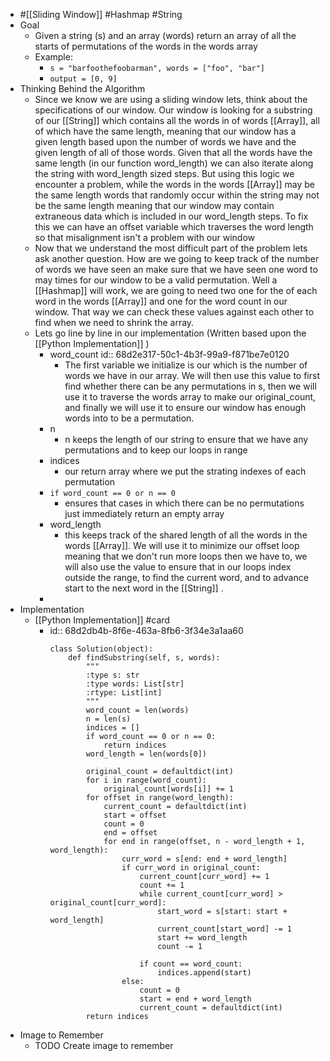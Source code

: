 - #[[Sliding Window]] #Hashmap #String
- Goal
	- Given a string (s) and an array (words) return an array of all the starts of permutations of the words in the words array
	- Example:
		- ``s = "barfoothefoobarman", words = ["foo", "bar"]``
		- ``output = [0, 9]``
- Thinking Behind the Algorithm
	- Since we know we are using a sliding window lets, think about the specifications of our window. Our window is looking for a substring of our [[String]] which contains all the words in of words [[Array]], all of which have the same length, meaning that our window has a given length based upon the number of words we have and the given length of all of those words. Given that all the words have the same length (in our function word_length) we can also iterate along the string with word_length sized steps. But using this logic we encounter a problem, while the words in the words [[Array]] may be the same length words that randomly occur within the string may not be the same length meaning that our window may contain extraneous data which is included in our word_length steps. To fix this we can have an offset variable which traverses the word length so that misalignment isn't a problem with our window
	- Now that we understand the most difficult part of the problem lets ask another question. How are we going to keep track of the number of words we have seen an make sure that we have seen one word to may times for our window to be a valid permutation. Well a [[Hashmap]] will work, we are going to need two one for the of each word in the words [[Array]] and one for the word count in our window. That way we can check these values against each other to find when we need to shrink the array.
	- Lets go line by line in our implementation (Written based upon the [[Python Implementation]] )
		- word_count
		  id:: 68d2e317-50c1-4b3f-99a9-f871be7e0120
			- The first variable we initialize is our which is the number of words we have in our array. We will then use this value to first find whether there can be any permutations in s, then we will use it to traverse the words array to make our original_count, and finally we will use it to ensure our window has enough words into to be a permutation.
		- n
			- n keeps the length of our string to ensure that we have any permutations and to keep our loops in range
		- indices
			- our return array where we put the strating indexes of each permutation
		- ``if word_count == 0 or n == 0``
			- ensures that cases in which there can be no permutations just immediately return an empty array
		- word_length
			- this keeps track of the shared length of all the words in the words [[Array]]. We will use it to minimize our offset loop meaning that we don't run more loops then we have to, we will also use the value to ensure that in our loops index outside the range, to find the current word, and to advance start to the next word in the [[String]] .
		-
- Implementation
	- [[Python Implementation]] #card
		- id:: 68d2db4b-8f6e-463a-8fb6-3f34e3a1aa60
		  ```
		  class Solution(object):
		      def findSubstring(self, s, words):
		          """
		          :type s: str
		          :type words: List[str]
		          :rtype: List[int]
		          """
		          word_count = len(words)
		          n = len(s)
		          indices = []
		          if word_count == 0 or n == 0: 
		              return indices
		          word_length = len(words[0])
		          
		          original_count = defaultdict(int)
		          for i in range(word_count):
		              original_count[words[i]] += 1
		          for offset in range(word_length):
		              current_count = defaultdict(int)
		              start = offset
		              count = 0
		              end = offset
		              for end in range(offset, n - word_length + 1, word_length):
		                  curr_word = s[end: end + word_length]
		                  if curr_word in original_count:
		                      current_count[curr_word] += 1
		                      count += 1
		                      while current_count[curr_word] > original_count[curr_word]:
		                          start_word = s[start: start + word_length]
		                          current_count[start_word] -= 1
		                          start += word_length
		                          count -= 1
		                      
		                      if count == word_count:
		                          indices.append(start)
		                  else:
		                      count = 0
		                      start = end + word_length
		                      current_count = defaultdict(int)
		          return indices
		  
		  ```
- Image to Remember
	- TODO Create image to remember